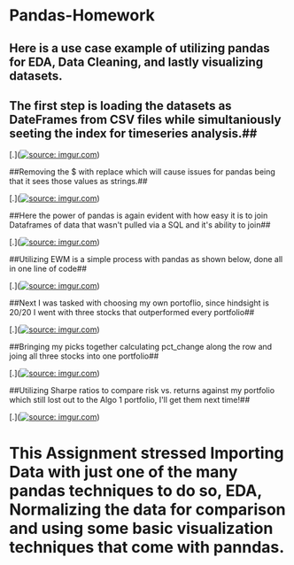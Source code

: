 # Pandas-Homework

## Here is a use case example of utilizing pandas for EDA, Data Cleaning, and lastly visualizing datasets. ##



 ## The first step is loading the datasets as DateFrames from CSV files while simultaniously seeting the index for timeseries analysis.##
 
 [.](<a href="https://imgur.com/63CZpqC"><img src="https://i.imgur.com/63CZpqC.jpg" title="source: imgur.com" /></a>)
 
 
 ##Removing the $ with replace which will cause issues for pandas being that it sees those values as strings.##
 
 
  
  [.](<a href="https://imgur.com/uzLAJ5k"><img src="https://i.imgur.com/uzLAJ5k.jpg" title="source: imgur.com" /></a>)
  

 ##Here the power of pandas is again evident with how easy it is to join Dataframes of data that wasn't pulled via a SQL and it's ability to join##
 
 
 
 [.](<a href="https://imgur.com/bGLrimE"><img src="https://i.imgur.com/bGLrimE.jpg" title="source: imgur.com" /></a>)
 
 
  ##Utilizing EWM is a simple process with pandas as shown below, done all in one line of code##
  
  
  [.](<a href="https://imgur.com/tRAzLSE"><img src="https://i.imgur.com/tRAzLSE.jpg" title="source: imgur.com" /></a>)
  
  
   ##Next I was tasked with choosing my own portoflio, since hindsight is 20/20 I went with three stocks that outperformed every portfolio##
   
   
   [.](<a href="https://imgur.com/jpzLQxL"><img src="https://i.imgur.com/jpzLQxL.jpg" title="source: imgur.com" /></a>)
   
 
  ##Bringing my picks together calculating pct_change along the row and joing all three stocks into one portfolio##
  
  
  [.](<a href="https://imgur.com/hkeLgRe"><img src="https://i.imgur.com/hkeLgRe.jpg" title="source: imgur.com" /></a>)
  
  
   ##Utilizing Sharpe ratios to compare risk vs. returns against my portfolio which still lost out to the Algo 1 portfolio, I'll get them next time!##
   
   
   [.](<a href="https://imgur.com/G7n5n6H"><img src="https://i.imgur.com/G7n5n6H.jpg" title="source: imgur.com" /></a>)
   
   # This Assignment stressed Importing Data with just one of the many pandas techniques to do so, EDA, Normalizing the data for comparison and using some basic visualization techniques that come with panndas.

